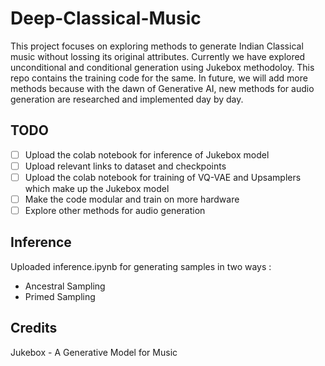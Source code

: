 # Deep-Classical-Music

This project focuses on exploring methods to generate Indian Classical music without lossing its original attributes. Currently we have explored unconditional and conditional generation using Jukebox methodoloy. This repo contains the training code for the same. In future, we will add more methods because with the dawn of Generative AI, new methods for audio generation are researched and implemented day by day.  

## TODO 
- [ ] Upload the colab notebook for inference of Jukebox model 
- [ ] Upload relevant links to dataset and checkpoints
- [ ] Upload the colab notebook for training of VQ-VAE and Upsamplers which make up the Jukebox model
- [ ] Make the code modular and train on more hardware
- [ ] Explore other methods for audio generation

## Inference  

Uploaded inference.ipynb for generating samples in two ways : 
- Ancestral Sampling 
- Primed Sampling 

## Credits  

Jukebox - A Generative Model for Music
